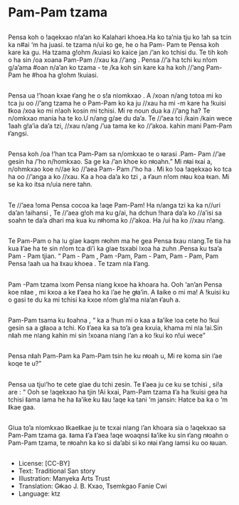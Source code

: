 # Pam-Pam tzama

##
Pensa koh o !aqekxao n!a’an ko Kalahari khoea.Ha ko ta’nia tju ko !ah sa tcin ka n#ai ‘m ha juasi. te tzama n/ui ko ge, he o ha Pam- Pam te Pensa koh kare ka gu. Ha tzama g!ohm /kuiasi ko kaice jan /’an ko tchisi du. Te tih koh o ha sin /oa xoana Pam-Pam //xau ka //’ang . Pensa //’a ha tchi ku n!om g/a’ama #oan n/a’an ko tzama - te /ka koh sin kare ka ha koh //’ang Pam-Pam he #hoa ha g!ohm !kuiasi.

##
Pensa ua !’hoan kxae ǂ’ang he o s!a nǀomkxao . A /xoan n/ang totoa mi ko tca ju oo //’ang tzama he o Pam-Pam ko ka ju //xau ha mi -m kare ha !kuisi ǁkoa /xoa ko mi n!aoh kosin mi tchisi. Mi re noun dua ka //’ang ha? Te n/omkxao mania ha te ko.U n/ang g/ae du da’a. Te //’aea tci /kain /kain wece 1aah g!a’ia da’a tzi, //xau n/ang /’ua tama ke ko //’akoa. kahin mani Pam-Pam ǂ’angsi. 

##
Pensa koh /oa !’han tca Pam-Pam sa n/omkxao te o ǂarasi .Pam- Pam //’ae gesin ha /’ho n/homkxao. Sa ge ka /’an khoe ko nǂoahn.” Mi nǂai ǂxai a, n/ohmkxao koe n//ae ko //’aea Pam- Pam /’ho ha . Mi ko !oa !aqekxao ko tca ha oo //’anga a ko //xau. Ka a hoa da’a ko tzi , a ǂ’aun n!om nǂau koa ǂxan. Mi se ka ko itsa n/uia nere tahn. 

##
Te //’aea !oma Pensa cocoa ka !aqe Pam-Pam! Ha n/anga tzi ka ka n//uri da’an !aihansi , Te //’aea g!oh ma ku g/ai, ha dchun !hara da’a ko //a’isi sa soahn te da’a dhari ma kua ku nǂhoma ko //’akoa. Ha /ui ha ko //xau n!ang.

##
Te Pam-Pam o ha ǀu gǀae kaqm nǂohm ma he gea Pensa ǁxau nǀang.Te tia ha kua ǁ’ae ha te sin n!om tca di’i ka gǀae tsxabi ǀxoa ha zuhn .Pensa ku tsa’a Pam - Pam tjian. “ Pam - Pam , Pam -Pam, Pam - Pam, Pam - Pam, Pam Pensa !aah ua ha ǁxau khoea . Te tzam nǀa ǁ’ang. 

##
Pam -Pam tzama ǀxom Pensa nǀang kxoe ha khoara ha. Ooh ‘an’an Pensa koe nǁae , mi kxoa a ke ǁ’aea ho ka ǀ’ae he gǂa’in. A ǁaike o mi ma! A !kuisi ku o gasi te du ka mi tchisi ka kxoe n!om g!a’ma nǀa’an ǂ’auh a. 

##
Pam-Pam tsama ku ǁoahna , “ ka a !hun mi o kaa a ǁa’ike ǀoa cete ho !kui gesin sa a gǁaoa a tchi. Ko ǁ’aea ka sa to’a gea kxuia, khama mi nǀa !ai.Sin nǁah me nǀang kahin mi sin !xoana nǀang ǀ’an a ko !kui ko n!ui wece”

##
Pensa nǁah Pam-Pam ka Pam-Pam tsin he ku nǂoah u, Mi re koma sin ǀ’ae koqe te u?”

##
Pensa ua tjuǀ’ho te cete gǀae du tchi zesin. Te ǁ’aea ju ce ku se tchisi , si!a are : “ Ooh se !aqekxao ha tjin !Ai kxai, Pam-Pam tzama ǁ’a ha !kuisi gea ha tchisi ǁama ǀama he ha ǁa’ike ku ǁau !aqe ka tani ‘m jansin: Hatce ba ka o ‘m ǁkae gaa.
 
##
Gǀua to’a nǀomkxao ǁkaeǁkae ju te tcxai nǀang ǀ’an khoara sia o !aqekxao sa Pam-Pam tzama ga. ǁama ǁ’a ǁ’aea !aqe woaqnsi ǁa’ike ku sin ǂ’ang nǂoahn o Pam-Pam tzama, te nǂoahn ka ko si da’abi si ko nǂai ǂ’ang ǀamsi ku oo ǂauan.

##
* License: [CC-BY]
* Text: Traditional San story
* Illustration: Manyeka Arts Trust
* Translation: Gǂkao J. B. Kxao, Tsemkgao Fanie Cwi
* Language: ktz
